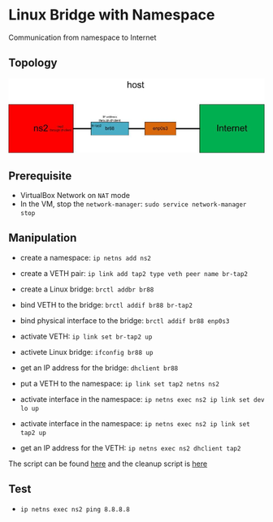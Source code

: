 # Linux Bridge with Namespace
Communication from namespace to Internet

## Topology
![communicate from a namespace to Internet through a Linux bridge](ns-br-ext.jpg) 

## Prerequisite
- VirtualBox Network on `NAT` mode
- In the VM, stop the `network-manager`: `sudo service network-manager stop`

## Manipulation
- create a namespace: `ip netns add ns2`

- create a VETH pair: `ip link add tap2 type veth peer name br-tap2`
- create a Linux bridge: `brctl addbr br88`
- bind VETH to the bridge: `brctl addif br88 br-tap2`
- bind physical interface to the bridge: `brctl addif br88 enp0s3`

- activate VETH: `ip link set br-tap2 up`
- activete Linux bridge: `ifconfig br88 up`

- get an IP address for the bridge: `dhclient br88` 

- put a VETH to the namespace: `ip link set tap2 netns ns2`
- activate interface in the namespace: `ip netns exec ns2 ip link set dev lo up`
- activate interface in the namespace: `ip netns exec ns2 ip link set tap2 up`

- get an IP address for the VETH: `ip netns exec ns2 dhclient tap2`

The script can be found [here](ns-br-ext.sh) and the cleanup script is [here](ns-br-ext-clean.sh)

## Test
- `ip netns exec ns2 ping 8.8.8.8`